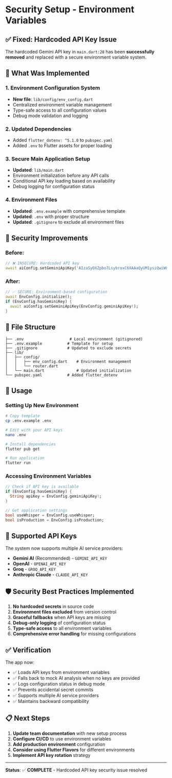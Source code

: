 # Security Setup - Environment Variables

## ✅ Fixed: Hardcoded API Key Issue

The hardcoded Gemini API key in `main.dart:28` has been **successfully removed** and replaced with a secure environment variable system.

## 🔧 What Was Implemented

### 1. Environment Configuration System
- **New file**: `lib/config/env_config.dart`
- Centralized environment variable management
- Type-safe access to all configuration values
- Debug mode validation and logging

### 2. Updated Dependencies
- Added `flutter_dotenv: ^5.1.0` to `pubspec.yaml`
- Added `.env` to Flutter assets for proper loading

### 3. Secure Main Application Setup
- **Updated**: `lib/main.dart`
- Environment initialization before any API calls
- Conditional API key loading based on availability
- Debug logging for configuration status

### 4. Environment Files
- **Updated**: `.env.example` with comprehensive template
- **Updated**: `.env` with proper structure
- **Updated**: `.gitignore` to exclude all environment files

## 🔐 Security Improvements

### Before:
```dart
// ❌ INSECURE: Hardcoded API key
await aiConfig.setGeminiApiKey('AIzaSyDXZpbo7LsybroxC6XAAaQyUM1ysiQwiW0');
```

### After:
```dart
// ✅ SECURE: Environment-based configuration
await EnvConfig.initialize();
if (EnvConfig.hasGeminiKey) {
  await aiConfig.setGeminiApiKey(EnvConfig.geminiApiKey!);
}
```

## 📁 File Structure
```
├── .env                    # Local environment (gitignored)
├── .env.example           # Template for setup
├── .gitignore             # Updated to exclude secrets
├── lib/
│   ├── config/
│   │   ├── env_config.dart    # Environment management
│   │   └── router.dart
│   └── main.dart              # Updated initialization
└── pubspec.yaml           # Added flutter_dotenv
```

## 🚀 Usage

### Setting Up New Environment
```bash
# Copy template
cp .env.example .env

# Edit with your API keys
nano .env

# Install dependencies
flutter pub get

# Run application
flutter run
```

### Accessing Environment Variables
```dart
// Check if API key is available
if (EnvConfig.hasGeminiKey) {
  String apiKey = EnvConfig.geminiApiKey!;
}

// Get application settings
bool useWhisper = EnvConfig.useWhisper;
bool isProduction = EnvConfig.isProduction;
```

## 🔑 Supported API Keys

The system now supports multiple AI service providers:

- **Gemini AI** (Recommended) - `GEMINI_API_KEY`
- **OpenAI** - `OPENAI_API_KEY`
- **Groq** - `GROQ_API_KEY`
- **Anthropic Claude** - `CLAUDE_API_KEY`

## 🛡️ Security Best Practices Implemented

1. **No hardcoded secrets** in source code
2. **Environment files excluded** from version control
3. **Graceful fallbacks** when API keys are missing
4. **Debug-only logging** of configuration status
5. **Type-safe access** to all environment variables
6. **Comprehensive error handling** for missing configurations

## ✅ Verification

The app now:
- ✅ Loads API keys from environment variables
- ✅ Falls back to mock AI analysis when no keys are provided
- ✅ Logs configuration status in debug mode
- ✅ Prevents accidental secret commits
- ✅ Supports multiple AI service providers
- ✅ Maintains backward compatibility

## 📋 Next Steps

1. **Update team documentation** with new setup process
2. **Configure CI/CD** to use environment variables
3. **Add production environment** configuration
4. **Consider using Flutter Flavors** for different environments
5. **Implement API key rotation** strategy

---

**Status**: ✅ **COMPLETE** - Hardcoded API key security issue resolved